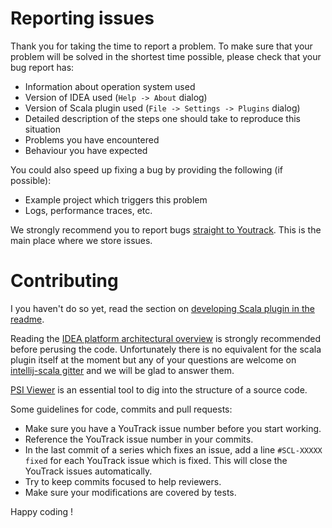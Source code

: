 # Reporting issues

Thank you for taking the time to report a problem. To make sure that your
problem will be solved in the shortest time possible, please check that your bug
report has:

- Information about operation system used
- Version of IDEA used (`Help -> About` dialog)
- Version of Scala plugin used (`File -> Settings -> Plugins` dialog)
- Detailed description of the steps one should take to reproduce this situation
- Problems you have encountered
- Behaviour you have expected

You could also speed up fixing a bug by providing the following (if possible):

- Example project which triggers this problem
- Logs, performance traces, etc.

We strongly recommend you to report bugs [straight to Youtrack](https://youtrack.jetbrains.com/issues/SCL#newissue). 
This is the main place where we store issues.

# Contributing

I you haven't do so yet, read the section on 
[developing Scala plugin in the readme](https://github.com/JetBrains/intellij-scala#developing-scala-plugin).

Reading the [IDEA platform architectural overview](http://www.jetbrains.org/intellij/sdk/docs/basics/architectural_overview.html)
is strongly recommended before perusing the code. Unfortunately there is no
equivalent for the scala plugin itself at the moment but any of your questions
are welcome on [intellij-scala gitter](https://gitter.im/JetBrains/intellij-scala)
and we will be glad to answer them.

[PSI Viewer](https://www.jetbrains.com/help/idea/viewing-psi-structure.html) is an essential tool to
dig into the structure of a source code.

Some guidelines for code, commits and pull requests:
- Make sure you have a YouTrack issue number before you start working.
- Reference the YouTrack issue number in your commits.
- In the last commit of a series which fixes an issue, add a line `#SCL-XXXXX fixed` for each YouTrack
  issue which is fixed. This will close the YouTrack issues automatically.
- Try to keep commits focused to help reviewers.
- Make sure your modifications are covered by tests.

Happy coding !

